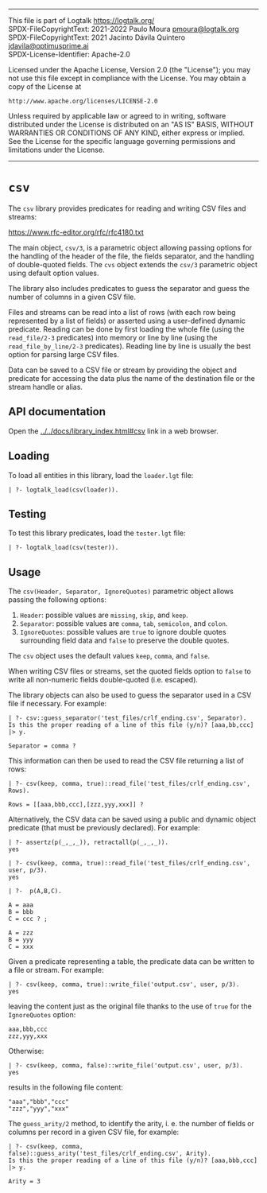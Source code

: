 ________________________________________________________________________

This file is part of Logtalk <https://logtalk.org/>  
SPDX-FileCopyrightText: 2021-2022 Paulo Moura <pmoura@logtalk.org>
SPDX-FileCopyrightText: 2021 Jacinto Dávila Quintero <jdavila@optimusprime.ai>  
SPDX-License-Identifier: Apache-2.0

Licensed under the Apache License, Version 2.0 (the "License");
you may not use this file except in compliance with the License.
You may obtain a copy of the License at

    http://www.apache.org/licenses/LICENSE-2.0

Unless required by applicable law or agreed to in writing, software
distributed under the License is distributed on an "AS IS" BASIS,
WITHOUT WARRANTIES OR CONDITIONS OF ANY KIND, either express or implied.
See the License for the specific language governing permissions and
limitations under the License.
________________________________________________________________________


`csv`
=====

The `csv` library provides predicates for reading and writing CSV files
and streams:

https://www.rfc-editor.org/rfc/rfc4180.txt

The main object, `csv/3`, is a parametric object allowing passing options
for the handling of the header of the file, the fields separator, and the
handling of double-quoted fields. The `cvs` object extends the `csv/3`
parametric object using default option values.

The library also includes predicates to guess the separator and guess the
number of columns in a given CSV file.

Files and streams can be read into a list of rows (with each row being
represented by a list of fields) or asserted using a user-defined dynamic
predicate. Reading can be done by first loading the whole file (using the
`read_file/2-3` predicates) into memory or line by line (using the
`read_file_by_line/2-3` predicates). Reading line by line is usually the
best option for parsing large CSV files. 

Data can be saved to a CSV file or stream by providing the object and
predicate for accessing the data plus the name of the destination file
or the stream handle or alias.


API documentation
-----------------

Open the [../../docs/library_index.html#csv](../../docs/library_index.html#csv)
link in a web browser.


Loading
-------

To load all entities in this library, load the `loader.lgt` file:

	| ?- logtalk_load(csv(loader)).


Testing
-------

To test this library predicates, load the `tester.lgt` file:

	| ?- logtalk_load(csv(tester)).


Usage
-----

The `csv(Header, Separator, IgnoreQuotes)` parametric object allows
passing the following options:

1. `Header`: possible values are `missing`, `skip`, and `keep`.
2. `Separator`: possible values are `comma`, `tab`, `semicolon`, and `colon`.
3. `IgnoreQuotes`: possible values are `true` to ignore double quotes
surrounding field data and `false` to preserve the double quotes.

The `csv` object uses the default values `keep`, `comma`, and `false`.

When writing CSV files or streams, set the quoted fields option to `false`
to write all non-numeric fields double-quoted (i.e. escaped).

The library objects can also be used to guess the separator used in a CSV
file if necessary. For example:

	| ?- csv::guess_separator('test_files/crlf_ending.csv', Separator).
	Is this the proper reading of a line of this file (y/n)? [aaa,bb,ccc]
	|> y.

	Separator = comma ?

This information can then be used to read the CSV file returning a list
of rows:

	| ?- csv(keep, comma, true)::read_file('test_files/crlf_ending.csv', Rows).

	Rows = [[aaa,bbb,ccc],[zzz,yyy,xxx]] ?

Alternatively, the CSV data can be saved using a public and dynamic object
predicate (that must be previously declared). For example:

	| ?- assertz(p(_,_,_)), retractall(p(_,_,_)).
	yes

	| ?- csv(keep, comma, true)::read_file('test_files/crlf_ending.csv', user, p/3).
	yes

	| ?-  p(A,B,C).

	A = aaa
	B = bbb
	C = ccc ? ;

	A = zzz
	B = yyy
	C = xxx

Given a predicate representing a table, the predicate data can be written to
a file or stream. For example:

	| ?- csv(keep, comma, true)::write_file('output.csv', user, p/3).
	yes

leaving the content just as the original file thanks to the use of `true` for the
`IgnoreQuotes` option:

	aaa,bbb,ccc
	zzz,yyy,xxx

Otherwise:

	| ?- csv(keep, comma, false)::write_file('output.csv', user, p/3).
	yes

results in the following file content:

	"aaa","bbb","ccc"
	"zzz","yyy","xxx"

The `guess_arity/2` method, to identify the arity, i. e. the number of fields
or columns per record in a given CSV file, for example:

	| ?- csv(keep, comma, false)::guess_arity('test_files/crlf_ending.csv', Arity).
	Is this the proper reading of a line of this file (y/n)? [aaa,bbb,ccc]
	|> y.

	Arity = 3
